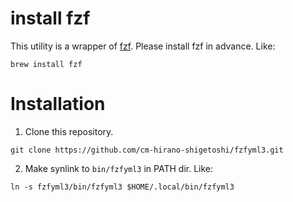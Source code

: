# install fzf
This utility is a wrapper of [fzf](https://github.com/junegunn/fzf).
Please install fzf in advance. Like:

```
brew install fzf
```

# Installation
1. Clone this repository.

```
git clone https://github.com/cm-hirano-shigetoshi/fzfyml3.git
```

2. Make synlink to `bin/fzfyml3` in PATH dir. Like:

```
ln -s fzfyml3/bin/fzfyml3 $HOME/.local/bin/fzfyml3
```
